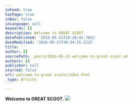 ```yaml
---
inFeed: true
hasPage: true
inNav: false
inLanguage: null
keywords: []
description: Welcome to GREAT SCOOT.
datePublished: '2016-05-21T20:38:42.765Z'
dateModified: '2016-05-21T20:34:25.222Z'
title: ''
author: []
sourcePath: _posts/2016-05-21-welcome-to-great-scoot.md
authors: []
publisher: null
starred: false
url: welcome-to-great-scoot/index.html
_type: Article

---
```

**Welcome to GREAT SCOOT.**
![](https://the-grid-user-content.s3-us-west-2.amazonaws.com/e2fdb225-cbac-41b6-9761-c370ac383a7b.jpg)